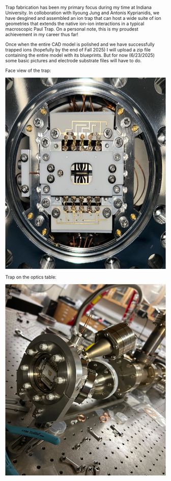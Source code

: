 Trap fabrication has been my primary focus during my time at Indiana University. In colloboration with Ilyoung Jung and Antonis Kyprianidis, we have desgined and assembled an ion trap that can host a wide suite of ion geometries that extends the native ion-ion interactions in a typical macroscopic Paul Trap. On a personal note, this is my proudest achievement in my career thus far!

Once when the entire CAD model is polished and we have successfully trapped ions (hopefully by the end of Fall 2025) I will upload a zip file containing the entire model with its blueprints. But for now (6/23/2025) some basic pictures and electrode substrate files will have to do.


Face view of the trap:
<p align="center">
  <img src="./Trap Face.jpg" alt="Trap face." width="600" height="600"/>
</p>

Trap on the optics table: 
<p align="center">
  <img src="./Optics Table Trap.jpg" alt="Chamber on the optics table." width="600" height="600"/>
</p>
